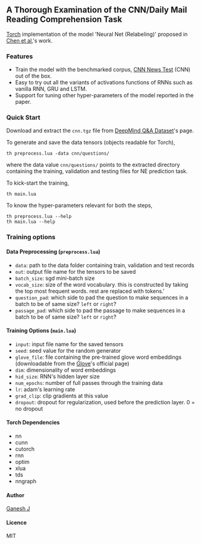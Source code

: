 ## A Thorough Examination of the CNN/Daily Mail Reading Comprehension Task

[Torch](http://torch.ch) implementation of the model 'Neural Net (Relabeling)' proposed in [Chen et al.](https://arxiv.org/abs/1606.02858)'s work.

### Features

* Train the model with the benchmarked corpus, [CNN News Test](https://github.com/deepmind/rc-data) (CNN) out of the box.
* Easy to try out all the variants of activations functions of RNNs such as vanilla RNN, GRU and LSTM.
* Support for tuning other hyper-parameters of the model reported in the paper.

### Quick Start

Download and extract the `cnn.tgz` file from [DeepMind Q&A Dataset](http://cs.nyu.edu/~kcho/DMQA/)'s page.

To generate and save the data tensors (objects readable for Torch),

```
th preprocess.lua -data cnn/questions/
```

where the data value `cnn/questions/` points to the extracted directory containing the training, validation and testing files for NE prediction task.

To kick-start the training,

```
th main.lua
```

To know the hyper-parameters relevant for both the steps,

```
th preprocess.lua --help
th main.lua --help
```

### Training options

#### Data Preprocessing (`preprocess.lua`)

* `data`: path to the data folder containing train, validation and test records
* `out`: output file name for the tensors to be saved
* `batch_size`: sgd mini-batch size
* `vocab_size`: size of the word vocabulary. this is constructed by taking the top <int> most frequent words. rest are replaced with <unk> tokens.'
* `question_pad`: which side to pad the question to make sequences in a batch to be of same size? `left` or `right`?
* `passage_pad`: which side to pad the passage to make sequences in a batch to be of same size? `left` or `right`?

#### Training Options (`main.lua`)

* `input`: input file name for the saved tensors
* `seed`: seed value for the random generator
* `glove_file`: file containing the pre-trained glove word embeddings (downloadable from the [Glove](http://nlp.stanford.edu/projects/glove/)'s official page)
* `dim`: dimensionality of word embeddings
* `hid_size`: RNN's hidden layer size
* `num_epochs`: number of full passes through the training data
* `lr`: adam's learning rate
* `grad_clip`: clip gradients at this value
* `dropout`: dropout for regularization, used before the prediction layer. 0 = no dropout

#### Torch Dependencies
* nn
* cunn
* cutorch
* rnn
* optim
* xlua
* tds
* nngraph

#### Author
[Ganesh J](https://researchweb.iiit.ac.in/~ganesh.j/)

#### Licence
MIT


